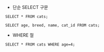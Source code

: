 - 단순 SELECT 구문

`SELECT * FROM cats;`

`SELECT age, breed, name, cat_id FROM cats;`

- WHERE 절

`SELECT * FROM cats WHERE age=4;`